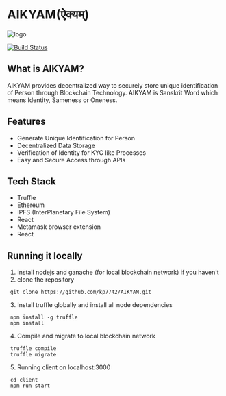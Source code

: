 # AIKYAM(ऐक्यम्)
![logo][0]

[![Build Status](https://travis-ci.org/joemccann/dillinger.svg?branch=master)](https://travis-ci.org/joemccann/dillinger)

## What is AIKYAM?
AIKYAM provides decentralized way to securely store unique identification of Person through Blockchain Technology. AIKYAM is Sanskrit Word which means Identity, Sameness or Oneness.

## Features
- Generate Unique Identification for Person
- Decentralized Data Storage
- Verification of Identity for KYC like Processes
- Easy and Secure Access through APIs

[0]: https://github.com/kp7742/AIKYAM/blob/master/logo.png?raw=true

## Tech Stack
- Truffle
- Ethereum
- IPFS (InterPlanetary File System)
- React 
- Metamask browser extension
- React

## Running it locally
  1. Install nodejs and ganache (for local blockchain network) if you haven't
  2. clone the repository
  ```
   git clone https://github.com/kp7742/AIKYAM.git
  ```
  3. Install truffle globally and install all node dependencies
  ```
   npm install -g truffle
   npm install 
  ```
  4. Compile and migrate to local blockchain network
  ```
   truffle compile
   truffle migrate
  ```
  5. Running client on localhost:3000
  ```
   cd client
   npm run start
  ```
